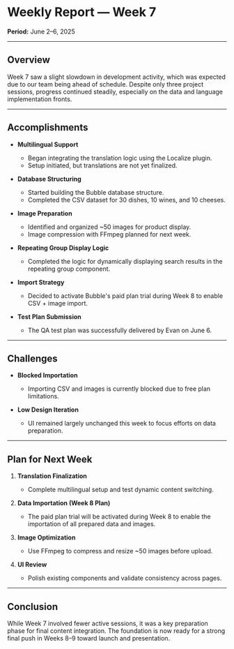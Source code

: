 # **Weekly Report — Week 7**

**Period:** June 2–6, 2025

---

## **Overview**

Week 7 saw a slight slowdown in development activity, which was expected due to our team being ahead of schedule. Despite only three project sessions, progress continued steadily, especially on the data and language implementation fronts.

---

## **Accomplishments**

* **Multilingual Support**

  * Began integrating the translation logic using the Localize plugin.
  * Setup initiated, but translations are not yet finalized.

* **Database Structuring**

  * Started building the Bubble database structure.
  * Completed the CSV dataset for 30 dishes, 10 wines, and 10 cheeses.

* **Image Preparation**

  * Identified and organized \~50 images for product display.
  * Image compression with FFmpeg planned for next week.

* **Repeating Group Display Logic**

  * Completed the logic for dynamically displaying search results in the repeating group component.

* **Import Strategy**

  * Decided to activate Bubble's paid plan trial during Week 8 to enable CSV + image import.

* **Test Plan Submission**

  * The QA test plan was successfully delivered by Evan on June 6.

---

## **Challenges**

* **Blocked Importation**

  * Importing CSV and images is currently blocked due to free plan limitations.

* **Low Design Iteration**

  * UI remained largely unchanged this week to focus efforts on data preparation.

---

## **Plan for Next Week**

1. **Translation Finalization**

   * Complete multilingual setup and test dynamic content switching.

2. **Data Importation (Week 8 Plan)**

   * The paid plan trial will be activated during Week 8 to enable the importation of all prepared data and images.

3. **Image Optimization**

   * Use FFmpeg to compress and resize \~50 images before upload.

4. **UI Review**

   * Polish existing components and validate consistency across pages.

---

## **Conclusion**

While Week 7 involved fewer active sessions, it was a key preparation phase for final content integration. The foundation is now ready for a strong final push in Weeks 8–9 toward launch and presentation.
